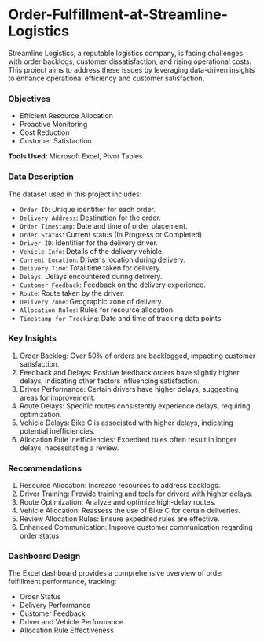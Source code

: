 # Order-Fulfillment-at-Streamline-Logistics
Streamline Logistics, a reputable logistics company, is facing challenges with order backlogs, customer dissatisfaction, and rising operational costs. This project aims to address these issues by leveraging data-driven insights to enhance operational efficiency and customer satisfaction.

### Objectives
- Efficient Resource Allocation
- Proactive Monitoring
- Cost Reduction
- Customer Satisfaction


**Tools Used**: Microsoft Excel, Pivot Tables

### Data Description
The dataset used in this project includes:

- `Order ID`: Unique identifier for each order.
- `Delivery Address`: Destination for the order.
- `Order Timestamp`: Date and time of order placement.
- `Order Status`: Current status (In Progress or Completed).
- `Driver ID`: Identifier for the delivery driver.
- `Vehicle Info`: Details of the delivery vehicle.
- `Current Location`: Driver's location during delivery.
- `Delivery Time`: Total time taken for delivery.
- `Delays`: Delays encountered during delivery.
- `Customer Feedback`: Feedback on the delivery experience.
- `Route`: Route taken by the driver.
- `Delivery Zone`: Geographic zone of delivery.
- `Allocation Rules`: Rules for resource allocation.
- `Timestamp for Tracking`: Date and time of tracking data points.

### Key Insights
1. Order Backlog: Over 50% of orders are backlogged, impacting customer satisfaction.
2. Feedback and Delays: Positive feedback orders have slightly higher delays, indicating other factors influencing satisfaction.
3. Driver Performance: Certain drivers have higher delays, suggesting areas for improvement.
4. Route Delays: Specific routes consistently experience delays, requiring optimization.
5. Vehicle Delays: Bike C is associated with higher delays, indicating potential inefficiencies.
6. Allocation Rule Inefficiencies: Expedited rules often result in longer delays, necessitating a review.

### Recommendations
1. Resource Allocation: Increase resources to address backlogs.
2. Driver Training: Provide training and tools for drivers with higher delays.
3. Route Optimization: Analyze and optimize high-delay routes.
4. Vehicle Allocation: Reassess the use of Bike C for certain deliveries.
5. Review Allocation Rules: Ensure expedited rules are effective.
6. Enhanced Communication: Improve customer communication regarding order status.

### Dashboard Design
The Excel dashboard provides a comprehensive overview of order fulfillment performance, tracking:

- Order Status
- Delivery Performance
- Customer Feedback
- Driver and Vehicle Performance
- Allocation Rule Effectiveness
